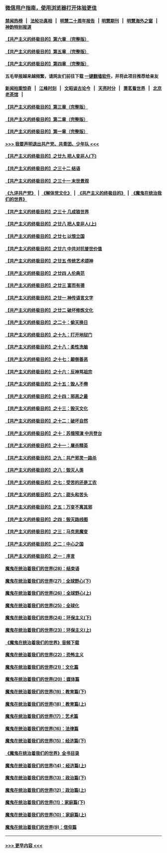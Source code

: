 ### [微信用户指南，使用浏览器打开体验更佳](https://github.com/gfw-breaker/banned-news1/blob/master/indexes/wechat-guide.md?t=0)
#### [禁闻热榜](热点新闻.md?t=0)  &nbsp;&nbsp;|&nbsp;&nbsp; [法轮功真相](https://github.com/gfw-breaker/truth/blob/master/README.md?t=0) &nbsp;&nbsp;|&nbsp;&nbsp; [明慧二十周年报告](https://github.com/gfw-breaker/mh-reports/blob/master/README.md?t=0) &nbsp;&nbsp;|&nbsp;&nbsp;[明慧期刊](https://github.com/gfw-breaker/mh-qikan) &nbsp;&nbsp;|&nbsp;&nbsp; [明慧海外之窗](https://github.com/gfw-breaker/mh-news/blob/master/README.md?t=0) &nbsp;&nbsp;|&nbsp;&nbsp; [神韵特别报道](https://github.com/gfw-breaker/mh-news/blob/master/shenyun.md?t=0)
#### [【共产主义的终极目的】第六章 （完整版）](../pages/nsc422/n11428913.md?t=02040433) 
#### [【共产主义的终极目的】第五章 （完整版）](../pages/nsc422/n11428912.md?t=02040433) 
#### [【共产主义的终极目的】第四章 （完整版）](../pages/nsc422/n11428907.md?t=02040433) 
#### 五毛举报越来越频繁，请网友们前往下载 [一键翻墙软件](https://github.com/gfw-breaker/ssr-accounts)，并将此项目推荐给亲友
#### [新闻拍案惊奇](https://github.com/gfw-breaker/banned-news1/blob/master/pages/link4.md) &nbsp;&nbsp;|&nbsp;&nbsp; [江峰时刻](https://github.com/gfw-breaker/banned-news1/blob/master/pages/link4.md) &nbsp;&nbsp;|&nbsp;&nbsp; [文昭谈古论今](https://github.com/gfw-breaker/banned-news1/blob/master/pages/link4.md) &nbsp;&nbsp;|&nbsp;&nbsp; [天亮时分](https://github.com/gfw-breaker/banned-news1/blob/master/pages/link4.md) &nbsp;&nbsp;|&nbsp;&nbsp; [萧茗看世界](https://github.com/gfw-breaker/banned-news1/blob/master/pages/link4.md) &nbsp;&nbsp;|&nbsp;&nbsp; [北京老茶馆](https://github.com/gfw-breaker/banned-news1/blob/master/pages/link4.md) &nbsp;&nbsp;|&nbsp;&nbsp; 
#### [【共产主义的终极目的】第三章（完整版）](../pages/nsc422/n11428848.md?t=02040433) 
#### [【共产主义的终极目的】第二章（完整版）](../pages/nsc422/n11428831.md?t=02040433) 
#### [【共产主义的终极目的】第一章（完整版）](../pages/nsc422/n11417651.md?t=02040433) 
#### [>>> 我要声明退出共产党、共青团、少年队 <<<](https://github.com/begood0513/goodnews/blob/master/quit/letter.md) 
#### [【共产主义的终极目的】之廿九 把人变非人(下)](../pages/nsc422/n11344140.md?t=02040433) 
#### [【共产主义的终极目的】之三十二 结语](../pages/nsc422/n11360535.md?t=02040433) 
#### [【共产主义的终极目的】之三十一 末世景观](../pages/nsc422/n11351129.md?t=02040433) 
#### [《九评共产党》](https://github.com/begood0513/9ping.md/blob/master/README.md) &nbsp;|&nbsp; [《解体党文化》](../../../../jtdwh.md/blob/master/README.md)  &nbsp;|&nbsp; [《共产主义的终极目的》](../../../../gczydzjmd.md/blob/master/README.md) &nbsp;|&nbsp; [《魔鬼在统治我们的世界》](../../../../mgztzwmdsj.md/blob/master/README.md) 
#### [【共产主义的终极目的】之三十 几成狼世界](../pages/nsc422/n11348280.md?t=02040433) 
#### [【共产主义的终极目的】之廿八 把人变非人(上)](../pages/nsc422/n11340492.md?t=02040433) 
#### [【共产主义的终极目的】之廿七 以恨立国](../pages/nsc422/n11336944.md?t=02040433) 
#### [【共产主义的终极目的】之廿六 中共对抗普世价值](../pages/nsc422/n11324785.md?t=02040433) 
#### [【共产主义的终极目的】之廿五 传统艺术颂神](../pages/nsc422/n11296396.md?t=02040433) 
#### [【共产主义的终极目的】之廿四 人伦典范](../pages/nsc422/n11296397.md?t=02040433) 
#### [【共产主义的终极目的】之廿三 富而有德](../pages/nsc422/n11283598.md?t=02040433) 
#### [【共产主义的终极目的】之廿一 神传语言文字](../pages/nsc422/n11263265.md?t=02040433) 
#### [【共产主义的终极目的】之廿二 破坏修炼文化](../pages/nsc422/n11245728.md?t=02040433) 
#### [【共产主义的终极目的】之二十：偷天换日](../pages/nsc422/n11238846.md?t=02040433) 
#### [【共产主义的终极目的】之十九：打开地狱门](../pages/nsc422/n11206376.md?t=02040433) 
#### [【共产主义的终极目的】之十八：柔性洗脑](../pages/nsc422/n11199994.md?t=02040433) 
#### [【共产主义的终极目的】之十七：颠倒善恶](../pages/nsc422/n11179782.md?t=02040433) 
#### [【共产主义的终极目的】之十六：反神骂祖宗](../pages/nsc422/n11166798.md?t=02040433) 
#### [【共产主义的终极目的】之十五：毁人不倦](../pages/nsc422/n11166792.md?t=02040433) 
#### [【共产主义的终极目的】之十四：邪恶之最](../pages/nsc422/n11150249.md?t=02040433) 
#### [【共产主义的终极目的】之十三：毁灭文化](../pages/nsc422/n11135227.md?t=02040433) 
#### [【共产主义的终极目的】之十二：破坏自然](../pages/nsc422/n11135214.md?t=02040433) 
#### [【共产主义的终极目的】之十：苏俄预演 中共登台](../pages/nsc422/n11118424.md?t=02040433) 
#### [【共产主义的终极目的】之十一：屠杀精英](../pages/nsc422/n11118442.md?t=02040433) 
#### [【共产主义的终极目的】之九：共产邪灵一路杀](../pages/nsc422/n11114139.md?t=02040433) 
#### [【共产主义的终极目的】之八：毁灭人类](../pages/nsc422/n11108503.md?t=02040433) 
#### [【共产主义的终极目的】之七：受苦的还是工农](../pages/nsc422/n11101809.md?t=02040433) 
#### [【共产主义的终极目的】之六：甜头和苦头](../pages/nsc422/n11096971.md?t=02040433) 
#### [【共产主义的终极目的】之五：万变不离其邪](../pages/nsc422/n11091285.md?t=02040433) 
#### [【共产主义的终极目的】之四：毁灭路线图](../pages/nsc422/n11086284.md?t=02040433) 
#### [【共产主义的终极目的】之三：马克思魔变](../pages/nsc422/n11061941.md?t=02040433) 
#### [【共产主义的终极目的】之二：中心之国](../pages/nsc422/n11047728.md?t=02040433) 
#### [【共产主义的终极目的】之一：序言](../pages/nsc422/n11086077.md?t=02040433) 
#### [魔鬼在统治着我们的世界(28)：结束语](../pages/nsc422/n10936246.md?t=02040433) 
#### [魔鬼在统治着我们的世界(27)：全球野心(下)](../pages/nsc422/n10928319.md?t=02040433) 
#### [魔鬼在统治着我们的世界(26)：全球野心(上)](../pages/nsc422/n10900318.md?t=02040433) 
#### [魔鬼在统治着我们的世界(25)：全球化](../pages/nsc422/n10788205.md?t=02040433) 
#### [魔鬼在统治着我们的世界(24)：环保主义(下)](../pages/nsc422/n10695307.md?t=02040433) 
#### [魔鬼在统治着我们的世界(23)：环保主义(上)](../pages/nsc422/n10688613.md?t=02040433) 
#### [《魔鬼在统治着我们的世界》音频下载](../pages/nsc422/n10635553.md?t=02040433) 
#### [魔鬼在统治着我们的世界(22)：恐怖主义](../pages/nsc422/n10614727.md?t=02040433) 
#### [魔鬼在统治着我们的世界(21)：文化篇](../pages/nsc422/n10597706.md?t=02040433) 
#### [魔鬼在统治着我们的世界(20)：媒体篇](../pages/nsc422/n10586579.md?t=02040433) 
#### [魔鬼在统治着我们的世界(19)：教育篇(下)](../pages/nsc422/n10564808.md?t=02040433) 
#### [魔鬼在统治着我们的世界(18)：教育篇(上)](../pages/nsc422/n10526970.md?t=02040433) 
#### [魔鬼在统治着我们的世界(17)：艺术篇](../pages/nsc422/n10499093.md?t=02040433) 
#### [魔鬼在统治着我们的世界(16)：法律篇](../pages/nsc422/n10485969.md?t=02040433) 
#### [魔鬼在统治着我们的世界(15)：经济篇(下)](../pages/nsc422/n10469975.md?t=02040433) 
#### [《魔鬼在统治着我们的世界》全书目录](../pages/nsc422/n10464261.md?t=02040433) 
#### [魔鬼在统治着我们的世界(14)：经济篇(上)](../pages/nsc422/n10457370.md?t=02040433) 
#### [魔鬼在统治着我们的世界(13)：政治篇(下)](../pages/nsc422/n10448270.md?t=02040433) 
#### [魔鬼在统治着我们的世界(12)：政治篇(上)](../pages/nsc422/n10444576.md?t=02040433) 
#### [魔鬼在统治着我们的世界(11)：家庭篇(下)](../pages/nsc422/n10440961.md?t=02040433) 
#### [魔鬼在统治着我们的世界(10)：家庭篇(上)](../pages/nsc422/n10435448.md?t=02040433) 
#### [魔鬼在统治着我们的世界(9)：信仰篇](../pages/nsc422/n10432159.md?t=02040433) 

----
#### [ >>> 更早内容 <<< ](../indexes/nsc422-earlier.md)
